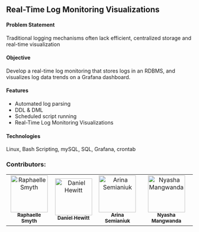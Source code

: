## Real-Time Log Monitoring Visualizations 

#### Problem Statement
Traditional logging mechanisms often lack efficient, centralized storage and real-time visualization

#### Objective
Develop a real-time log monitoring that stores logs in an RDBMS, and visualizes log data trends on a Grafana dashboard. 

#### Features
- Automated log parsing
- DDL & DML
- Scheduled script running
- Real-Time Log Monitoring Visualizations

#### Technologies
Linux, Bash Scripting, mySQL, SQL, Grafana, crontab

### Contributors:
<table>
  <tr>
    <td align="center">
      <a href="https://github.com/rsmythrepo">
        <img src="https://github.com/rsmythrepo.png" width="100px;" alt="Raphaelle Smyth"/><br />
        <sub><b>Raphaelle Smyth</b></sub>
    </td>
    <td align="center">
      <a href="https://github.com/caraticus12">
        <img src="https://github.com/caraticus12.png" width="100px;" alt="Daniel Hewitt"/><br />
        <sub><b>Daniel Hewitt</b></sub>
    </td>
    <td align="center">
      <a href="https://github.com/ar1111na">
        <img src="https://github.com/ar1111na.png" width="100px;" alt="Arina Semianiuk"/><br />
        <sub><b>Arina Semianiuk</b></sub>
    </td>
    <td align="center">
      <a href="https://github.com/Nyaah12">
        <img src="https://github.com/Nyaah12.png" width="100px;" alt="Nyasha Mangwanda"/><br />
        <sub><b>Nyasha Mangwanda</b></sub>
    </td>
  </tr>
</table>
 

 
